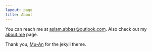 ```yaml
---
layout: page
title: About
---
```


You can reach me at [aslam.abbas@outlook.com](mail:aslam.abbas@outlook.com). Also check out my [about.me](http://about.me/aslamabbas) page. 

Thank you, [Mu-An](http://muan.co) for the jekyll theme. 
